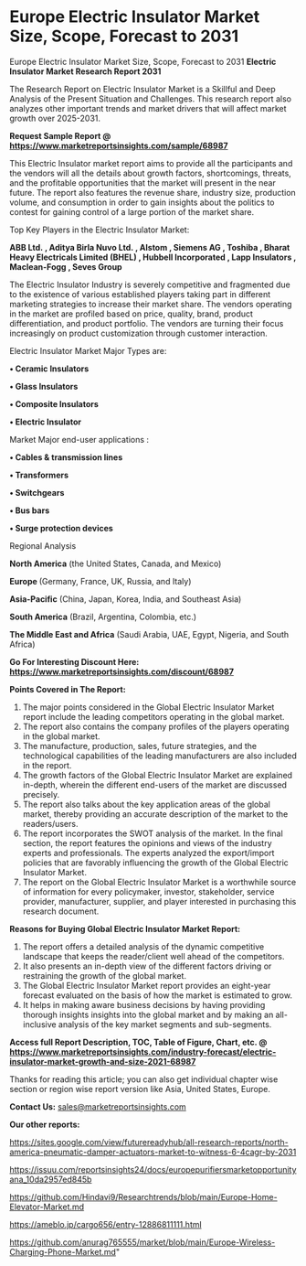 # Europe Electric Insulator Market Size, Scope, Forecast to 2031
 Europe Electric Insulator Market Size, Scope, Forecast to 2031
<strong>Electric Insulator Market Research Report 2031</strong>

The Research Report on Electric Insulator Market is a Skillful and Deep Analysis of the Present Situation and Challenges. This research report also analyzes other important trends and market drivers that will affect market growth over 2025-2031.

<strong>Request Sample Report @ <a href=https://www.marketreportsinsights.com/sample/68987>https://www.marketreportsinsights.com/sample/68987</a></strong>

This Electric Insulator market report aims to provide all the participants and the vendors will all the details about growth factors, shortcomings, threats, and the profitable opportunities that the market will present in the near future. The report also features the revenue share, industry size, production volume, and consumption in order to gain insights about the politics to contest for gaining control of a large portion of the market share.

Top Key Players in the Electric Insulator Market:

<strong>ABB Ltd. , Aditya Birla Nuvo Ltd. , Alstom , Siemens AG , Toshiba , Bharat Heavy Electricals Limited (BHEL) , Hubbell Incorporated , Lapp Insulators , Maclean-Fogg , Seves Group</strong>

The Electric Insulator Industry is severely competitive and fragmented due to the existence of various established players taking part in different marketing strategies to increase their market share. The vendors operating in the market are profiled based on price, quality, brand, product differentiation, and product portfolio. The vendors are turning their focus increasingly on product customization through customer interaction.

Electric Insulator Market Major Types are:

<strong>• Ceramic Insulators

• Glass Insulators

• Composite Insulators

• Electric Insulator</strong>

Market Major end-user applications :

<strong>• Cables & transmission lines

• Transformers

• Switchgears

• Bus bars

• Surge protection devices</strong>

Regional Analysis

</u><strong><b>North America</b></strong> (the United States, Canada, and Mexico)

<strong><b>Europe </b></strong>(Germany, France, UK, Russia, and Italy)

<strong><b>Asia-Pacific</b></strong> (China, Japan, Korea, India, and Southeast Asia)

<strong><b>South America</b></strong> (Brazil, Argentina, Colombia, etc.)

<strong><b>The Middle East and Africa</b></strong> (Saudi Arabia, UAE, Egypt, Nigeria, and South Africa)

<strong>Go For Interesting Discount Here: <a href=https://www.marketreportsinsights.com/discount/68987>https://www.marketreportsinsights.com/discount/68987</a></strong>

<strong>Points Covered in The Report:</strong>
<ol>
  <li>The major points considered in the Global Electric Insulator Market report include the leading competitors operating in the global market.</li>
  <li>The report also contains the company profiles of the players operating in the global market.</li>
  <li>The manufacture, production, sales, future strategies, and the technological capabilities of the leading manufacturers are also included in the report.</li>
  <li>The growth factors of the Global Electric Insulator Market are explained in-depth, wherein the different end-users of the market are discussed precisely.</li>
  <li>The report also talks about the key application areas of the global market, thereby providing an accurate description of the market to the readers/users.</li>
  <li>The report incorporates the SWOT analysis of the market. In the final section, the report features the opinions and views of the industry experts and professionals. The experts analyzed the export/import policies that are favorably influencing the growth of the Global Electric Insulator Market.</li>
  <li>The report on the Global Electric Insulator Market is a worthwhile source of information for every policymaker, investor, stakeholder, service provider, manufacturer, supplier, and player interested in purchasing this research document.</li>
</ol>
<strong>Reasons for Buying Global Electric Insulator Market Report:</strong>

<ol>
  <li>The report offers a detailed analysis of the dynamic competitive landscape that keeps the reader/client well ahead of the competitors.</li>
  <li>It also presents an in-depth view of the different factors driving or restraining the growth of the global market.</li>
  <li>The Global Electric Insulator Market report provides an eight-year forecast evaluated on the basis of how the market is estimated to grow.</li>
  <li>It helps in making aware business decisions by having providing thorough insights insights into the global market and by making an all-inclusive analysis of the key market segments and sub-segments.</li>
</ol>
<strong>Access full Report Description, TOC, Table of Figure, Chart, etc. @ <a href=https://www.marketreportsinsights.com/industry-forecast/electric-insulator-market-growth-and-size-2021-68987>https://www.marketreportsinsights.com/industry-forecast/electric-insulator-market-growth-and-size-2021-68987</a></strong>


Thanks for reading this article; you can also get individual chapter wise section or region wise report version like Asia, United States, Europe.

<strong>Contact Us:</strong>
sales@marketreportsinsights.com

<strong>Our other reports:</strong>

<a href=https://sites.google.com/view/futurereadyhub/all-research-reports/north-america-pneumatic-damper-actuators-market-to-witness-6-4cagr-by-2031>https://sites.google.com/view/futurereadyhub/all-research-reports/north-america-pneumatic-damper-actuators-market-to-witness-6-4cagr-by-2031</a>

<a href=https://issuu.com/reportsinsights24/docs/europepurifiersmarketopportunityana_10da2957ed845b>https://issuu.com/reportsinsights24/docs/europepurifiersmarketopportunityana_10da2957ed845b</a>

<a href=https://github.com/Hindavi9/Researchtrends/blob/main/Europe-Home-Elevator-Market.md>https://github.com/Hindavi9/Researchtrends/blob/main/Europe-Home-Elevator-Market.md</a>

<a href=https://ameblo.jp/cargo656/entry-12886811111.html>https://ameblo.jp/cargo656/entry-12886811111.html</a>

<a href=https://github.com/anurag765555/market/blob/main/Europe-Wireless-Charging-Phone-Market.md>https://github.com/anurag765555/market/blob/main/Europe-Wireless-Charging-Phone-Market.md</a>"
